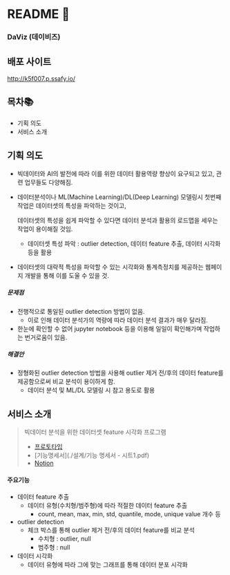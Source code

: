 # README :cookie:

### DaViz (데이비즈)



## 배포 사이트

http://k5f007.p.ssafy.io/



## 목차📚

- 기획 의도
- 서비스 소개



## 기획 의도

- 빅데이터와 AI의 발전에 따라 이를 위한 데이터 활용역량 향상이 요구되고 있고, 관련 업무들도 다양해짐.

- 데이터분석이나 ML(Machine Learning)/DL(Deep Learning) 모델링시 첫번째 작업은 데이터셋의 특성을 파악하는 것이고,

  데이터셋의 특성을 쉽게 파악할 수 있다면 데이터 분석과 활용의 로드맵을 세우는 작업이 용이해질 것임.

  - 데이터셋 특성 파악 : outlier detection, 데이터 feature 추출, 데이터 시각화 등을 활용

- 데이터셋의 대략적 특성을 파악할 수 있는 시각화와 통계측정치를 제공하는 웹페이지 개발을 통해 이를 도울 수 있을 것.



##### 문제점

- 전행적으로 통일된 outlier detection 방법이 없음.
  - 이로 인해 데이터 분석가의 역량에 따라 데이터 분석 결과가 매우 달라짐.
- 한눈에 확인할 수 없어 jupyter notebook 등을 이용해 일일이 확인해가며 작업하는 번거로움이 있음.



##### 해결안

- 정형화된 outlier detection 방법을 사용해 outlier 제거 전/후의 데이터 feature를 제공함으로써 비교 분석이 용이하게 함.
  - 데이터 분석 및 ML/DL 모델링 시 참고 용도로 활용





## 서비스 소개

> 빅데이터 분석을 위한 데이터셋 feature 시각화 프로그램
>
> - [프로토타입](./설계/prototype.pdf)
> - [기능명세서](./설계/기능 명세서 - 시트1.pdf)
> - [Notion](https://www.notion.so/PJT-Daviz-00f38c7cd62d4dfcad1e45f04bc2ad7b)

#### 주요기능

- 데이터 feature 추출
  - 데이터 유형(수치형/범주형)에 따라 적절한 데이터 feature 추출
    - count, mean, max, min, std, quantile, mode, unique value 개수 등
- outlier detection
  - 체크 박스를 통해 outlier 제거 전/후의 데이터 feature를 비교 분석
    - 수치형 : outlier, null
    - 범주형 : null
- 데이터 시각화
  - 데이터 유형에 따라 그에 맞는 그래프를 통해 데이터 분포 시각화
